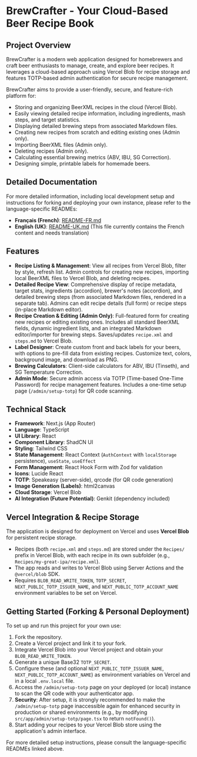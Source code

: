 # BrewCrafter - Your Cloud-Based Beer Recipe Book

## Project Overview

BrewCrafter is a modern web application designed for homebrewers and craft beer enthusiasts to manage, create, and explore beer recipes. It leverages a cloud-based approach using Vercel Blob for recipe storage and features TOTP-based admin authentication for secure recipe management.

BrewCrafter aims to provide a user-friendly, secure, and feature-rich platform for:
* Storing and organizing BeerXML recipes in the cloud (Vercel Blob).
* Easily viewing detailed recipe information, including ingredients, mash steps, and target statistics.
* Displaying detailed brewing steps from associated Markdown files.
* Creating new recipes from scratch and editing existing ones (Admin only).
* Importing BeerXML files (Admin only).
* Deleting recipes (Admin only).
* Calculating essential brewing metrics (ABV, IBU, SG Correction).
* Designing simple, printable labels for homemade beers.

## Detailed Documentation

For more detailed information, including local development setup and instructions for forking and deploying your own instance, please refer to the language-specific READMEs:

*   **Français (French)**: [README-FR.md](./README-FR.md)
*   **English (UK)**: [README-UK.md](./README-UK.md) (This file currently contains the French content and needs translation)

## Features

*   **Recipe Listing & Management**: View all recipes from Vercel Blob, filter by style, refresh list. Admin controls for creating new recipes, importing local BeerXML files to Vercel Blob, and deleting recipes.
*   **Detailed Recipe View**: Comprehensive display of recipe metadata, target stats, ingredients (accordion), brewer's notes (accordion), and detailed brewing steps (from associated Markdown files, rendered in a separate tab). Admins can edit recipe details (full form) or recipe steps (in-place Markdown editor).
*   **Recipe Creation & Editing (Admin Only)**: Full-featured form for creating new recipes or editing existing ones. Includes all standard BeerXML fields, dynamic ingredient lists, and an integrated Markdown editor/importer for brewing steps. Saves/updates `recipe.xml` and `steps.md` to Vercel Blob.
*   **Label Designer**: Create custom front and back labels for your beers, with options to pre-fill data from existing recipes. Customize text, colors, background image, and download as PNG.
*   **Brewing Calculators**: Client-side calculators for ABV, IBU (Tinseth), and SG Temperature Correction.
*   **Admin Mode**: Secure admin access via TOTP (Time-based One-Time Password) for recipe management features. Includes a one-time setup page (`/admin/setup-totp`) for QR code scanning.

## Technical Stack

*   **Framework**: Next.js (App Router)
*   **Language**: TypeScript
*   **UI Library**: React
*   **Component Library**: ShadCN UI
*   **Styling**: Tailwind CSS
*   **State Management**: React Context (`AuthContext` with `localStorage` persistence), `useState`, `useEffect`
*   **Form Management**: React Hook Form with Zod for validation
*   **Icons**: Lucide React
*   **TOTP**: Speakeasy (server-side), qrcode (for QR code generation)
*   **Image Generation (Labels)**: html2canvas
*   **Cloud Storage**: Vercel Blob
*   **AI Integration (Future Potential)**: Genkit (dependency included)

## Vercel Integration & Recipe Storage

The application is designed for deployment on Vercel and uses **Vercel Blob** for persistent recipe storage.
*   Recipes (both `recipe.xml` and `steps.md`) are stored under the `Recipes/` prefix in Vercel Blob, with each recipe in its own subfolder (e.g., `Recipes/my-great-ipa/recipe.xml`).
*   The app reads and writes to Vercel Blob using Server Actions and the `@vercel/blob` SDK.
*   Requires `BLOB_READ_WRITE_TOKEN`, `TOTP_SECRET`, `NEXT_PUBLIC_TOTP_ISSUER_NAME`, and `NEXT_PUBLIC_TOTP_ACCOUNT_NAME` environment variables to be set on Vercel.

## Getting Started (Forking & Personal Deployment)

To set up and run this project for your own use:
1. Fork the repository.
2. Create a Vercel project and link it to your fork.
3. Integrate Vercel Blob into your Vercel project and obtain your `BLOB_READ_WRITE_TOKEN`.
4. Generate a unique Base32 `TOTP_SECRET`.
5. Configure these (and optional `NEXT_PUBLIC_TOTP_ISSUER_NAME`, `NEXT_PUBLIC_TOTP_ACCOUNT_NAME`) as environment variables on Vercel and in a local `.env.local` file.
6. Access the `/admin/setup-totp` page on your deployed (or local) instance to scan the QR code with your authenticator app.
7. **Security**: After setup, it is strongly recommended to make the `/admin/setup-totp` page inaccessible again for enhanced security in production or shared environments (e.g., by modifying `src/app/admin/setup-totp/page.tsx` to return `notFound()`).
8. Start adding your recipes to your Vercel Blob store using the application's admin interface.

For more detailed setup instructions, please consult the language-specific READMEs linked above.